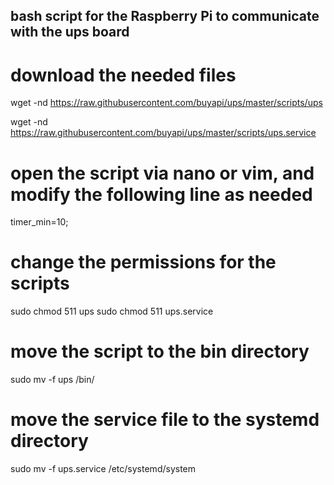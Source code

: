 ## bash script for the Raspberry Pi to communicate with the ups board

# download the needed files

  wget -nd https://raw.githubusercontent.com/buyapi/ups/master/scripts/ups

  wget -nd https://raw.githubusercontent.com/buyapi/ups/master/scripts/ups.service

# open the script via nano or vim, and modify the following line as needed

  timer_min=10;

# change the permissions for the scripts

  sudo chmod 511 ups
  sudo chmod 511 ups.service

# move the script to the bin directory 

  sudo mv -f ups /bin/

# move the service file to the systemd directory 
  
  sudo mv -f ups.service /etc/systemd/system
